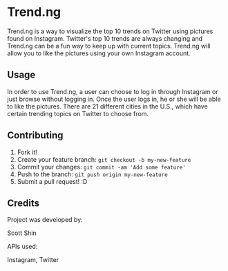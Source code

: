 # Trend.ng

Trend.ng is a way to visualize the top 10 trends on Twitter using pictures found on Instagram. Twitter's top 10 trends are always changing and Trend.ng can be a fun way to keep up with current topics. Trend.ng will allow you to like the pictures using your own Instagram account.


## Usage

In order to use Trend.ng, a user can choose to log in through Instagram or just browse without logging in. Once the user logs in, he or she will be able to like the pictures. There are 21 different cities in the U.S., which have certain trending topics on Twitter to choose from.

## Contributing

1. Fork it!
2. Create your feature branch: `git checkout -b my-new-feature`
3. Commit your changes: `git commit -am 'Add some feature'`
4. Push to the branch: `git push origin my-new-feature`
5. Submit a pull request! :D


## Credits

Project was developed by:

Scott Shin

APIs used:

Instagram,
Twitter
